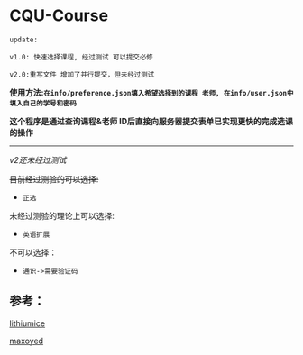 # CQU-Course

` update: `

```CQU 教务处
v1.0: 快速选择课程, 经过测试 可以提交必修
```

~~~CQU 教务处
v2.0:重写文件 增加了并行提交，但未经过测试
~~~

**使用方法:`在info/preference.json填入希望选择到的课程 老师, 在info/user.json中填入自己的学号和密码`**

**这个程序是通过查询课程&老师 ID后直接向服务器提交表单已实现更快的完成选课的操作**

---

*v2还未经过测试*

~~目前经过测验的可以选择:~~

* `正选`

未经过测验的理论上可以选择:

* `英语扩展`

不可以选择：

* `通识->需要验证码`

## 参考：

[lithiumice](https://github.com/lithiumice/jwc_cqu)

[maxoyed](https://github.com/maxoyed/cqu_jwc)

